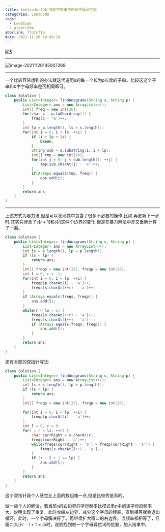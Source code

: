 ```yaml
---
title: leetcode-438-找到字符串中所有字母异位词
categories: LeetCode
tags:
  - LeetCode
  - algorithm
abbrlink: 7fd7cf1a
date: 2021-11-20 14:49:24
---
```


[$link$](https://leetcode-cn.com/problems/find-all-anagrams-in-a-string/)

<hr/>

![image-20211120145007268](https://gitee.com/cao_ziqiang/img/raw/master/20211120145007.png)

<hr/>

一个比较容易想到的办法就迭代遍历$s$的每一个长为$p$长度的子串。比较这这个子串和$p$中字母频率是否相同即可。

```java
class Solution {
    public List<Integer> findAnagrams(String s, String p) {
        List<Integer> ans = new ArrayList<>();
        int[] freq = new int[26];
        for(char c : p.toCharArray()) {
            freq[c - 'a']++;
        }
        int lp = p.length(), ls = s.length();
        for(int i = 0; i < ls; ++i) {
            if (i + lp > ls) {
                break;
            }
            String sub = s.substring(i, i + lp);
            int[] tmp = new int[26];
            for(int j = 0; j < sub.length(); ++j) {
                tmp[sub.charAt(j) - 'a']++;
            }
            if(Arrays.equals(tmp, freq)) {
                ans.add(i);
            }
        }
        return ans;
    }
}
```

<hr/>

上述方式为暴力法,但是可以发现其中包含了很多不必要的操作,比如,再更新下一步时,其实只涉及了$s[r+1]$和$s[l]$这两个边界的变化,但是在暴力解法中却又重新计算了一遍。

```java
class Solution {
    public List<Integer> findAnagrams(String s, String p) {
        List<Integer> ans = new ArrayList<>();
        int ls = s.length(), lp = p.length();
        if (ls < lp) {
            return ans;
        }
        int[] freqs = new int[26], freqp = new int[26];
        int l = 0, r = -1;
        for(int i = 0; i < lp; ++i) {
            freqp[p.charAt(i) - 'a']++;
            freqs[s.charAt(++r) - 'a']++;
        }
        if (Arrays.equals(freqs, freqp)) {
            ans.add(l);
        }
        while(r < ls - 1) {
            freqs[s.charAt(++r) - 'a']++;
            freqs[s.charAt(l++) - 'a']--;
            if (Arrays.equals(freqs, freqp)) {
                ans.add(l);
            }
        }
        return ans;
    }
}
```

还有本题的双指针写法:

```java
class Solution {
    public List<Integer> findAnagrams(String s, String p) {
        List<Integer> ans = new ArrayList<>();
        int ls = s.length(), lp = p.length();
        if (ls < lp) {
            return ans;
        }
        int[] freqs = new int[26], freqp = new int[26];
       
        for(int i = 0; i < lp; ++i) {
            freqp[p.charAt(i) - 'a']++;
        }
        int l = 0, r = 0;
        for( ; r < ls; ++r) {
            char currRight = s.charAt(r);
            freqs[currRight - 'a']++;
            while(freqs[currRight - 'a'] > freqp[currRight - 'a']) {
                freqs[s.charAt(l++) - 'a']--;
            }
            if (r - l + 1 == lp) {
                ans.add(l);
            }
        }
        return ans;
    }
}
```

这个双指针我个人感觉比上面的数组难一点,但是比较秀是真的。

做一些个人的解读，若当前$s$的右边界的字母频率比模式串$p$中的该字母的频率大，说明出现了重复，此时收缩左边界，减少这个字母的频率，直到相等就会退出循环，此时，一个字母解决好了。再继续扩大窗口的右边界，当频率都相等了，且窗口大小$r-l+1=lp$时，说明找到啦一个字母异位词的位置，加入结果中。



